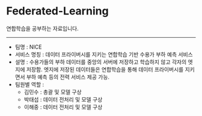 # Federated-Learning

연합학습을 공부하는 자료입니다.

---

- 팀명 : NICE
- 서비스 명칭 : 데이터 프라이버시를 지키는 연합학습 기반 수용가 부하 예측 서비스
- 설명 : 수용가들의 부하 데이터를 중앙의 서버에 저장하고 학습하지 않고 각자의 엣지에 저장함. 엣지에 저장된 데이터들은 연합학습을 통해 데이터 프라이버시를 지키면서 부하 예측 등의 전력 서비스 제공 가능.
- 팀원별 역할 : 
    - 김민수 : 총괄 및 모델 구상
    - 박태섭 : 데이터 전처리 및 모델 구상
    - 이해중 : 데이터 전처리 및 모델 구상
    
 
